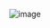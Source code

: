 ![image](https://user-images.githubusercontent.com/94213473/144274329-f64b6530-7227-4d74-a551-30e093641819.png)

